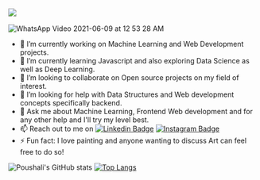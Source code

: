 ###  ![](https://komarev.com/ghpvc/?username=Poushali0202&color=blueviolet)
![WhatsApp Video 2021-06-09 at 12 53 28 AM](https://user-images.githubusercontent.com/65014940/121302654-a2effe00-c917-11eb-8ba0-d6f376c14097.gif)

- 🔭 I’m currently working on Machine Learning and Web Development projects.
- 🌱 I’m currently learning Javascript and also exploring Data Science as well as Deep Learning.
- 👯 I’m looking to collaborate on Open source projects on my field of interest.
- 🤔 I’m looking for help with Data Structures and Web development concepts specifically backend.
- 💬 Ask me about Machine Learning, Frontend Web development and for any other help and I'll try my level best.
- 📫 Reach out to me on [![Linkedin Badge](https://img.shields.io/badge/-LinkedIn-0e76a8?style=flat-square&logo=Linkedin&logoColor=white)](https://www.linkedin.com/in/poushali-deb-purkayastha/)
[![Instagram Badge](https://img.shields.io/badge/-Instagram-e4405f?style=flat-square&logo=Instagram&logoColor=white)](https://www.instagram.com/poushali_i/)
- ⚡ Fun fact: I love painting and anyone wanting to discuss Art can feel free to do so!

![Poushali's GitHub stats](https://github-readme-stats.vercel.app/api?username=Poushali0202&show_icons=true&theme=great-gatsby)    [![Top Langs](https://github-readme-stats.vercel.app/api/top-langs/?username=Poushali0202&layout=compact)](https://github.com/Poushali0202/github-readme-stats)





